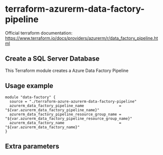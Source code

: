 # terraform-azurerm-data-factory-pipeline

Official terraform documentation: <https://www.terraform.io/docs/providers/azurerm/r/data_factory_pipeline.html>

## Create a SQL Server Database

This Terraform module creates a Azure Data Factory Pipeline

## Usage example

```hcl
module "data-factory" {
  source = "./terraform-azure-azurerm-data-factory-pipeline"
  azurerm_data_factory_pipeline_name                = "${var.azurerm_data_factory_pipeline_name}"
  azurerm_data_factory_pipeline_resource_group_name = "${var.azurerm_data_factory_pipeline_resource_group_name}"
  azurerm_data_factory_name            				= "${var.azurerm_data_factory_name}"
}
```

## Extra parameters

```hcl

```
